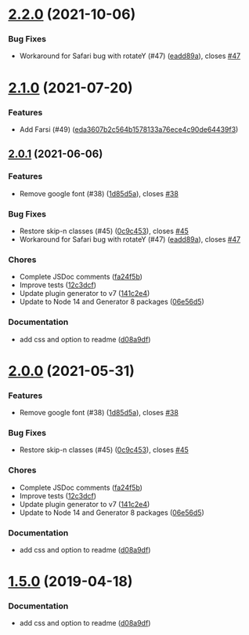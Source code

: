 <a name="2.2.0"></a>
# [2.2.0](https://github.com/mister-ben/videojs-seek-buttons/compare/v2.0.0...v2.2.0) (2021-10-06)

### Bug Fixes

* Workaround for Safari bug with rotateY (#47) ([eadd89a](https://github.com/mister-ben/videojs-seek-buttons/commit/eadd89a)), closes [#47](https://github.com/mister-ben/videojs-seek-buttons/issues/47)

<a name="2.1.0"></a>
# [2.1.0](https://github.com/mister-ben/videojs-seek-buttons/compare/v2.0.1...v2.1.0) (2021-07-20)


### Features

* Add Farsi (#49) ([eda3607b2c564b1578133a76ece4c90de64439f3](https://github.com/mister-ben/videojs-seek-buttons/commit/eda3607b2c564b1578133a76ece4c90de64439f3))

<a name="2.0.1"></a>
## [2.0.1](https://github.com/mister-ben/videojs-seek-buttons/compare/v1.3.0...v2.0.1) (2021-06-06)

### Features

* Remove google font (#38) ([1d85d5a](https://github.com/mister-ben/videojs-seek-buttons/commit/1d85d5a)), closes [#38](https://github.com/mister-ben/videojs-seek-buttons/issues/38)

### Bug Fixes

* Restore skip-n classes (#45) ([0c9c453](https://github.com/mister-ben/videojs-seek-buttons/commit/0c9c453)), closes [#45](https://github.com/mister-ben/videojs-seek-buttons/issues/45)
* Workaround for Safari bug with rotateY (#47) ([eadd89a](https://github.com/mister-ben/videojs-seek-buttons/commit/eadd89a)), closes [#47](https://github.com/mister-ben/videojs-seek-buttons/issues/47)

### Chores

* Complete JSDoc comments ([fa24f5b](https://github.com/mister-ben/videojs-seek-buttons/commit/fa24f5b))
* Improve tests ([12c3dcf](https://github.com/mister-ben/videojs-seek-buttons/commit/12c3dcf))
* Update plugin generator to v7 ([141c2e4](https://github.com/mister-ben/videojs-seek-buttons/commit/141c2e4))
* Update to Node 14 and Generator 8 packages ([06e56d5](https://github.com/mister-ben/videojs-seek-buttons/commit/06e56d5))

### Documentation

* add css and option to readme ([d08a9df](https://github.com/mister-ben/videojs-seek-buttons/commit/d08a9df))

<a name="2.0.0"></a>
# [2.0.0](https://github.com/mister-ben/videojs-seek-buttons/compare/v1.3.0...v2.0.0) (2021-05-31)

### Features

* Remove google font (#38) ([1d85d5a](https://github.com/mister-ben/videojs-seek-buttons/commit/1d85d5a)), closes [#38](https://github.com/mister-ben/videojs-seek-buttons/issues/38)

### Bug Fixes

* Restore skip-n classes (#45) ([0c9c453](https://github.com/mister-ben/videojs-seek-buttons/commit/0c9c453)), closes [#45](https://github.com/mister-ben/videojs-seek-buttons/issues/45)

### Chores

* Complete JSDoc comments ([fa24f5b](https://github.com/mister-ben/videojs-seek-buttons/commit/fa24f5b))
* Improve tests ([12c3dcf](https://github.com/mister-ben/videojs-seek-buttons/commit/12c3dcf))
* Update plugin generator to v7 ([141c2e4](https://github.com/mister-ben/videojs-seek-buttons/commit/141c2e4))
* Update to Node 14 and Generator 8 packages ([06e56d5](https://github.com/mister-ben/videojs-seek-buttons/commit/06e56d5))

### Documentation

* add css and option to readme ([d08a9df](https://github.com/mister-ben/videojs-seek-buttons/commit/d08a9df))

<a name="1.5.0"></a>
# [1.5.0](https://github.com/mister-ben/videojs-seek-buttons/compare/v1.5.0-beta0...v1.5.0) (2019-04-18)

### Documentation

* add css and option to readme ([d08a9df](https://github.com/mister-ben/videojs-seek-buttons/commit/d08a9df))

